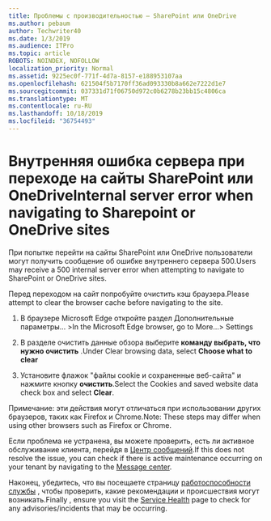 ```yaml
---
title: Проблемы с производительностью — SharePoint или OneDrive
ms.author: pebaum
author: Techwriter40
ms.date: 1/3/2019
ms.audience: ITPro
ms.topic: article
ROBOTS: NOINDEX, NOFOLLOW
localization_priority: Normal
ms.assetid: 9225ec0f-771f-4d7a-8157-e188953107aa
ms.openlocfilehash: 621504f5b7170ff36ad093330b8a662e7222d1e7
ms.sourcegitcommit: 037331d71f06750d972c0b6278b23bb15c4806ca
ms.translationtype: MT
ms.contentlocale: ru-RU
ms.lasthandoff: 10/18/2019
ms.locfileid: "36754493"
---
```

# <a name="internal-server-error-when-navigating-to-sharepoint-or-onedrive-sites"></a><span data-ttu-id="00a29-102">Внутренняя ошибка сервера при переходе на сайты SharePoint или OneDrive</span><span class="sxs-lookup"><span data-stu-id="00a29-102">Internal server error when navigating to Sharepoint or OneDrive sites</span></span>

<span data-ttu-id="00a29-103">При попытке перейти на сайты SharePoint или OneDrive пользователи могут получить сообщение об ошибке внутреннего сервера 500.</span><span class="sxs-lookup"><span data-stu-id="00a29-103">Users may receive a 500 internal server error when attempting to navigate to SharePoint or OneDrive sites.</span></span> 

<span data-ttu-id="00a29-104">Перед переходом на сайт попробуйте очистить кэш браузера.</span><span class="sxs-lookup"><span data-stu-id="00a29-104">Please attempt to clear the browser cache before navigating to the site.</span></span>


1. <span data-ttu-id="00a29-105">В браузере Microsoft Edge откройте раздел Дополнительные параметры... ></span><span class="sxs-lookup"><span data-stu-id="00a29-105">In the Microsoft Edge browser, go to More...> Settings</span></span>

2. <span data-ttu-id="00a29-106">В разделе очистить данные обзора выберите **команду выбрать, что нужно очистить** .</span><span class="sxs-lookup"><span data-stu-id="00a29-106">Under Clear browsing data, select **Choose what to clear**</span></span>

3. <span data-ttu-id="00a29-107">Установите флажок "файлы cookie и сохраненные веб-сайта" и нажмите кнопку **очистить**.</span><span class="sxs-lookup"><span data-stu-id="00a29-107">Select the Cookies and saved website data check box and select **Clear**.</span></span>

<span data-ttu-id="00a29-108">Примечание: эти действия могут отличаться при использовании других браузеров, таких как Firefox и Chrome.</span><span class="sxs-lookup"><span data-stu-id="00a29-108">Note: These steps may differ when using other browsers such as Firefox or Chrome.</span></span>

<span data-ttu-id="00a29-109">Если проблема не устранена, вы можете проверить, есть ли активное обслуживание клиента, перейдя в [Центр сообщений](https://portal.office.com/adminportal/home#/MessageCenter).</span><span class="sxs-lookup"><span data-stu-id="00a29-109">If this does not resolve the issue, you can check if there is active maintenance occurring on your tenant by navigating to the [Message center](https://portal.office.com/adminportal/home#/MessageCenter).</span></span>

<span data-ttu-id="00a29-110">Наконец, убедитесь, что вы посещаете страницу [работоспособности службы](https://portal.office.com/adminportal/home#/servicehealth) , чтобы проверить, какие рекомендации и происшествия могут возникать.</span><span class="sxs-lookup"><span data-stu-id="00a29-110">Finally , ensure you visit the [Service Health](https://portal.office.com/adminportal/home#/servicehealth) page to check for any advisories/incidents that may be occurring.</span></span>

